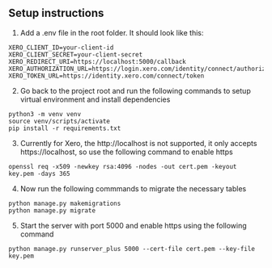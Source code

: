 ## Setup instructions

1. Add a .env file in the root folder. It should look like this:
```
XERO_CLIENT_ID=your-client-id
XERO_CLIENT_SECRET=your-client-secret
XERO_REDIRECT_URI=https://localhost:5000/callback
XERO_AUTHORIZATION_URL=https://login.xero.com/identity/connect/authorize
XERO_TOKEN_URL=https://identity.xero.com/connect/token
```

2. Go back to the project root and run the following commands to setup virtual environment and install dependencies

```
python3 -m venv venv
source venv/scripts/activate
pip install -r requirements.txt
```

3. Currently for Xero, the http://localhost is not supported, it only accepts https://localhost, so use the following command to enable https

```
openssl req -x509 -newkey rsa:4096 -nodes -out cert.pem -keyout key.pem -days 365
```

4. Now run the following commmands to migrate the necessary tables

```
python manage.py makemigrations
python manage.py migrate
```

5. Start the server with port 5000 and enable https using the following command
```
python manage.py runserver_plus 5000 --cert-file cert.pem --key-file key.pem
```

